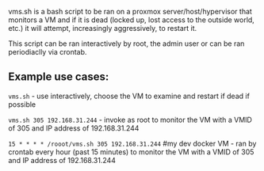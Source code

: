 vms.sh is a bash script to be ran on a proxmox server/host/hypervisor that monitors a VM and if it is dead (locked up, lost access to the outside world, etc.) it will attempt, increasingly aggressively, to restart it.

This script can be ran interactively by root, the admin user or can be ran periodiaclly via crontab.

Example use cases:
------------------
`vms.sh` - use interactively, choose the VM to examine and restart if dead if possible

`vms.sh 305 192.168.31.244` - invoke as root to monitor the VM with a VMID of 305 and IP address  of 192.168.31.244

`15 * * * * /rooot/vms.sh 305 192.168.31.244` #my dev docker VM - ran by crontab every hour (past 15 minutes) to monitor the VM with a VMID of 305 and IP address  of 192.168.31.244

